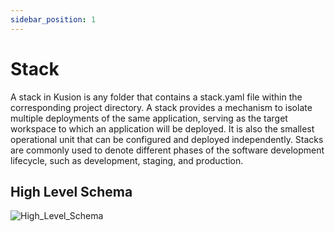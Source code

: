 ```yaml
---
sidebar_position: 1
---
```


# Stack

A stack in Kusion is any folder that contains a stack.yaml file within the corresponding project directory. A stack provides a mechanism to isolate multiple deployments of the same application, serving as the target workspace to which an application will be deployed. It is also the smallest operational unit that can be configured and deployed independently. Stacks are commonly used to denote different phases of the software development lifecycle, such as development, staging, and production.
## High Level Schema

![High_Level_Schema](/img/docs/user_docs/concepts/high-level-schema.png)